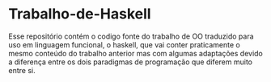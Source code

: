 # Trabalho-de-Haskell
Esse repositório contém o codigo fonte do trabalho de OO traduzido para uso em linguagem funcional, o haskell, que vai conter praticamente o mesmo conteúdo do trabalho anterior 
mas com algumas adaptações devido a diferença entre os dois paradigmas de programação que diferem muito entre si.
